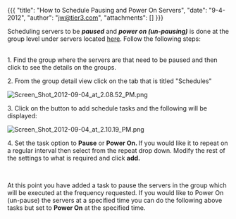 {{{
  "title": "How to Schedule Pausing and Power On Servers",
  "date": "9-4-2012",
  "author": "jw@tier3.com",
  "attachments": []
}}}

<p>Scheduling servers to be <em><strong>paused</strong></em> and <em><strong>power on (un-pausing)</strong></em> is done at the group level under servers located <a href="https://control.tier3.com/Servers">here</a>. Follow the following steps:</p>
<p>
  <br />1. Find the group where the servers are that need to be paused and then click to see the details on the groups.&nbsp;</p>
<p>2. From the group detail view click on the tab that is titled "Schedules"</p>
<p><img src="https://t3n.zendesk.com/attachments/token/5fewwdaxwhwd5wd/?name=Screen+Shot+2012-09-04+at+2.08.52+PM.png" alt="Screen_Shot_2012-09-04_at_2.08.52_PM.png" />
</p>
<p>3. Click on the button to add schedule tasks and the following will be displayed:</p>
<p><img src="https://t3n.zendesk.com/attachments/token/k8bjtxzdpyuemm2/?name=Screen+Shot+2012-09-04+at+2.10.19+PM.png" alt="Screen_Shot_2012-09-04_at_2.10.19_PM.png" />
</p>
<p>4. Set the task option to <strong>Pause</strong> or <strong>Power On. </strong>If you would like it to repeat on a regular interval then select from the repeat drop down. Modify the rest of the settings to what is required and click <strong>add.</strong>
</p>
<p><strong>&nbsp;</strong>
</p>
<p>At this point you have added a task to pause the servers in the group which will be executed at the frequency requested. If you would like to Power On (un-pause) the servers at a specified time you can do the following above tasks but set to <strong>Power On</strong>  at the specified time.&nbsp;</p>